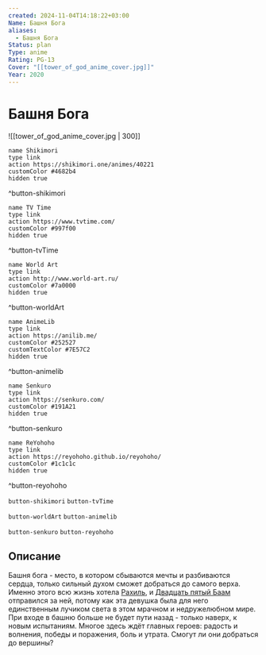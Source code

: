 ```yaml
---
created: 2024-11-04T14:18:22+03:00
Name: Башня Бога
aliases:
  - Башня Бога
Status: plan
Type: anime
Rating: PG-13
Cover: "[[tower_of_god_anime_cover.jpg]]"
Year: 2020
---
```


# Башня Бога

![[tower_of_god_anime_cover.jpg | 300]]

```button
name Shikimori
type link
action https://shikimori.one/animes/40221
customColor #4682b4
hidden true
```
^button-shikimori

```button
name TV Time
type link
action https://www.tvtime.com/
customColor #997f00
hidden true
```
^button-tvTime

```button
name World Art
type link
action http://www.world-art.ru/
customColor #7a0000
hidden true
```
^button-worldArt

```button
name AnimeLib
type link
action https://anilib.me/
customColor #252527
customTextColor #7E57C2
hidden true
```
^button-animelib

```button
name Senkuro
type link
action https://senkuro.com/
customColor #191A21
hidden true
```
^button-senkuro

```button
name ReYohoho
type link
action https://reyohoho.github.io/reyohoho/
customColor #1c1c1c
hidden true
```
^button-reyohoho

`button-shikimori` `button-tvTime`

`button-worldArt` `button-animelib`

`button-senkuro` `button-reyohoho`

## Описание

Башня бога - место, в котором сбываются мечты и разбиваются сердца, только сильный духом сможет добраться до самого верха. Именно этого всю жизнь хотела [Рахиль](https://shikimori.one/characters/175893-rachel), и [Двадцать пятый Баам](https://shikimori.one/characters/175670-twenty-fifth-bam) отправился за ней, потому как эта девушка была для него единственным лучиком света в этом мрачном и недружелюбном мире. При входе в башню больше не будет пути назад - только наверх, к новым испытаниям. Многое здесь ждёт главных героев: радость и волнения, победы и поражения, боль и утрата. Смогут ли они добраться до вершины?
